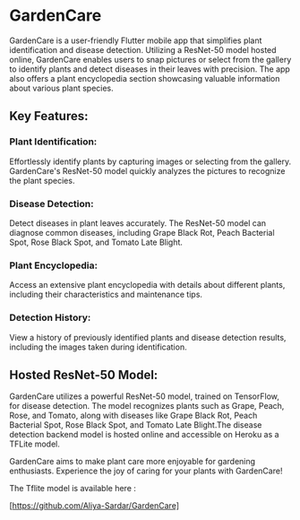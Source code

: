 # GardenCare

GardenCare is a user-friendly Flutter mobile app that simplifies plant identification and disease detection. Utilizing a ResNet-50 model hosted online, GardenCare enables users to snap pictures or select from the gallery to identify plants and detect diseases in their leaves with precision. The app also offers a plant encyclopedia section showcasing valuable information about various plant species.

## Key Features:

### Plant Identification: 
Effortlessly identify plants by capturing images or selecting from the gallery. GardenCare's ResNet-50 model quickly analyzes the pictures to recognize the plant species.

### Disease Detection: 
Detect diseases in plant leaves accurately. The ResNet-50 model can diagnose common diseases, including Grape Black Rot, Peach Bacterial Spot, Rose Black Spot, and Tomato Late Blight.

### Plant Encyclopedia: 
Access an extensive plant encyclopedia with details about different plants, including their characteristics and maintenance tips.

### Detection History: 
View a history of previously identified plants and disease detection results, including the images taken during identification.

## Hosted ResNet-50 Model:

GardenCare utilizes a powerful ResNet-50 model, trained on TensorFlow, for disease detection. The model recognizes plants such as Grape, Peach, Rose, and Tomato, along with diseases like Grape Black Rot, Peach Bacterial Spot, Rose Black Spot, and Tomato Late Blight.The disease detection backend model is hosted online and  accessible on Heroku as a TFLite model. 

GardenCare aims to make plant care more enjoyable for gardening enthusiasts. Experience the joy of caring for your plants with GardenCare!

The Tflite model is available here :

[https://github.com/Aliya-Sardar/GardenCare]
